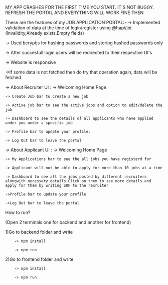 MY APP CRASHES FOR THE FIRST TIME YOU START. IT'S NOT BUGGY. REFRESH THE PORTAL AND EVERYTHING WILL WORK FINE THEN

These are the features of my JOB APPLICATION PORTAL:-
-> Implemented validation of data at the time of login/register using @hapi/joi.(Invalidity,Already exists,Empty fields)

-> Used bcryptjs for hashing passwords and storing hashed passwords only

-> After succesfull login users will be redirected to their respective UI's 

-> Website is responsive

->If some data is not fetched then do try that operation again, data will be fetched.

-> About Recruiter UI :
    -> Welcoming Home Page
    
    -> Create Job bar to create a new job
    
    -> Active job bar to see the active jobs and option to edit/delete the job
    
    -> Dashboard to see the details of all applicants who have applied under you under a specific job
    
    -> Profile bar to update your profile.
    
    -> Log Out bar to leave the portal

-> About Applicant UI :
    -> Welcoming Home Page
    
    -> My Applications bar to see the all jobs you have registerd for
    
    -> Applicant will not be able to apply for more than 10 jobs at a time
    
    -> Dashboard to see all the jobs posted by different recruiters alongwith necessary details.Click on them to see more details and apply for them by writing SOP to the recruiter
    
    ->Profile bar to update your profile
    
    ->Log Out bar to leave the portal

How to run?

(Open 2 terminals one for backend and another for frontend)

1)Go to backend folder and write 

        -> npm install
        
        -> npm run

2)Go to frontend folder and write

        -> npm install
        
        -> npm run
